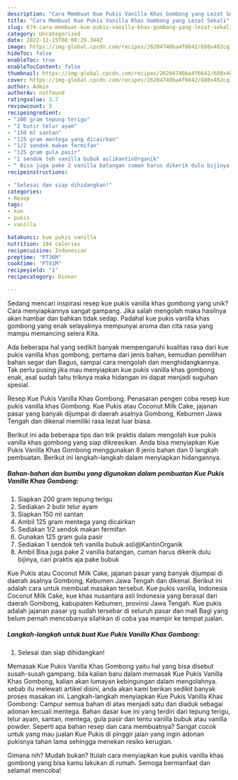 ```yaml
---
description: "Cara Membuat Kue Pukis Vanilla Khas Gombong yang Lezat Sekali"
title: "Cara Membuat Kue Pukis Vanilla Khas Gombong yang Lezat Sekali"
slug: 674-cara-membuat-kue-pukis-vanilla-khas-gombong-yang-lezat-sekali
category: Uncategorized
date: 2022-12-15T08:08:29.344Z
image: https://img-global.cpcdn.com/recipes/26204740ba4f6642/680x482cq70/kue-pukis-vanilla-khas-gombong-foto-resep-utama.jpg
hideToc: false
enableToc: true
enableTocContent: false
thumbnail: https://img-global.cpcdn.com/recipes/26204740ba4f6642/680x482cq70/kue-pukis-vanilla-khas-gombong-foto-resep-utama.jpg
cover: https://img-global.cpcdn.com/recipes/26204740ba4f6642/680x482cq70/kue-pukis-vanilla-khas-gombong-foto-resep-utama.jpg
author: Admin
authorAv: notfound
ratingvalue: 3.7
reviewcount: 3
recipeingredient:
- "200 gram tepung terigu"
- "2 butir telur ayam"
- "150 ml santan"
- "125 gram mentega yang dicairkan"
- "1/2 sendok makan fermifan"
- "125 gram gula pasir"
- "1 sendok teh vanilla bubuk asliKantinOrganik"
- " Bisa juga pake 2 vanilla batangan cuman harus dikerik dulu bijinya cari praktis aja pake bubuk"
recipeinstructions:

- "Selesai dan siap dihidangkan!"
categories:
- Resep
tags:
- kue
- pukis
- vanilla

katakunci: kue pukis vanilla 
nutrition: 184 calories
recipecuisine: Indonesian
preptime: "PT36M"
cooktime: "PT41M"
recipeyield: "1"
recipecategory: Dinner

---
```





Sedang mencari inspirasi resep kue pukis vanilla khas gombong yang unik? Cara menyiapkannya sangat gampang. Jika salah mengolah maka hasilnya akan hambar dan bahkan tidak sedap. Padahal kue pukis vanilla khas gombong yang enak selayaknya mempunyai aroma dan cita rasa yang mampu memancing selera Kita.





Ada beberapa hal yang sedikit banyak mempengaruhi kualitas rasa dari kue pukis vanilla khas gombong, pertama dari jenis bahan, kemudian pemilihan bahan segar dan Bagus, sampai cara mengolah dan menghidangkannya. Tak perlu pusing jika mau menyiapkan kue pukis vanilla khas gombong enak,      asal sudah tahu triknya maka hidangan ini dapat menjadi suguhan spesial.














Resep Kue Pukis Vanilla Khas Gombong. Penasaran pengen coba resep kue pukis vanilla khas Gombong. Kue Pukis atau Coconut Milk Cake, jajanan pasar yang banyak dijumpai di daerah asalnya Gombong, Kebumen Jawa Tengah dan dikenal memiliki rasa lezat luar biasa.






Berikut ini ada beberapa tips dan trik praktis dalam mengolah kue pukis vanilla khas gombong yang siap dikreasikan. Anda bisa menyiapkan Kue Pukis Vanilla Khas Gombong menggunakan 8 jenis bahan dan 0 langkah pembuatan. Berikut ini langkah-langkah dalam menyiapkan hidangannya.

<!--inarticleads1-->

##### Bahan-bahan dan bumbu yang digunakan dalam pembuatan Kue Pukis Vanilla Khas Gombong:

1. Siapkan 200 gram tepung terigu
1. Sediakan 2 butir telur ayam
1. Siapkan 150 ml santan
1. Ambil 125 gram mentega yang dicairkan
1. Sediakan 1/2 sendok makan fermifan
1. Gunakan 125 gram gula pasir
1. Sediakan 1 sendok teh vanilla bubuk asli@KantinOrganik
1. Ambil  Bisa juga pake 2 vanilla batangan, cuman harus dikerik dulu bijinya, cari praktis aja pake bubuk


Kue Pukis atau Coconut Milk Cake, jajanan pasar yang banyak dijumpai di daerah asalnya Gombong, Kebumen Jawa Tengah dan dikenal. Berikut ini adalah cara untuk membuat masakan tersebut. Kue pukis vanilla, Indonesia Coconut Milk Cake, kue khas nusantara asli Indonesia yang berasal dari daerah Gombong, kabupaten Kebumen, provinsi Jawa Tengah. Kue pukis adalah jajanan pasar yg sudah tersebar di seluruh pasar dan mall Bagi yang belum pernah mencobanya silahkan di coba yaa mampir ke tempat jualan. 

<!--inarticleads2-->

##### Langkah-langkah untuk buat Kue Pukis Vanilla Khas Gombong:


1. Selesai dan siap dihidangkan!

Memasak Kue Pukis Vanilla Khas Gombong yaitu hal yang bisa disebut susah-susah gampang. bila kalian baru dalam memasak Kue Pukis Vanilla Khas Gombong, kalian akan lumayan kebingungan dalam mengolahnya. sebab itu melewati artikel disini, anda akan kami berikan sedikit banyak proses masakan ini. Langkah-langkah menyiapkan Kue Pukis Vanilla Khas Gombong: Campur semua bahan di atas menjadi satu dan diaduk sebagai adonan kecuali mentega. Bahan dasar kue ini yang terdiri dari tepung terigu, telur ayam, santan, mentega, gula pasir dan tentu vanilla bubuk atau vanilla powder. Seperti apa bahan resep dan cara membuatnya? Sangat cocok untuk yang mau jualan Kue Pukis di pinggir jalan yang ingin adonan pukisnya tahan lama sehingga menekan resiko kerugian. 

Gimana nih? Mudah bukan? Itulah cara menyiapkan kue pukis vanilla khas gombong yang bisa kamu lakukan di rumah. Semoga bermanfaat dan selamat mencoba!
